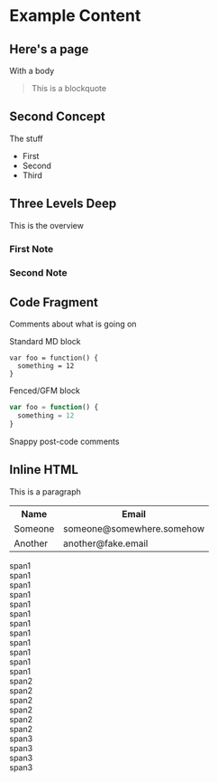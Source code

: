 # Example Content

## Here's a page

With a body

> This is a blockquote

## Second Concept

The stuff

* First
* Second
* Third

## Three Levels Deep

This is the overview

### First Note

### Second Note

## Code Fragment

Comments about what is going on

Standard MD block

    var foo = function() {
      something = 12
    }

Fenced/GFM block

```javascript
var foo = function() {
  something = 12
}
```

Snappy post-code comments

## Inline HTML

This is a paragraph

<table class="table table-striped">
  <tr>
    <th>Name</<th>
    <th>Email</<th>
  </tr>
  <tr>
    <td>Someone</<td>
    <td>someone@somewhere.somehow</<td>
  </tr>
  <tr>
    <td>Another</<td>
    <td>another@fake.email</<td>
  </tr>
</table>

<div class="full-width container">
  <div class="row show-grid">
    <div class="span1">span1</div>
    <div class="span1">span1</div>
    <div class="span1">span1</div>
    <div class="span1">span1</div>
    <div class="span1">span1</div>
    <div class="span1">span1</div>
    <div class="span1">span1</div>
    <div class="span1">span1</div>
    <div class="span1">span1</div>
    <div class="span1">span1</div>
    <div class="span1">span1</div>
    <div class="span1">span1</div>
  </div>
  <div class="row show-grid">
    <div class="span2">span2</div>
    <div class="span2">span2</div>
    <div class="span2">span2</div>
    <div class="span2">span2</div>
    <div class="span2">span2</div>
    <div class="span2">span2</div>
  </div>
  <div class="row show-grid">
    <div class="span3">span3</div>
    <div class="span3">span3</div>
    <div class="span3">span3</div>
    <div class="span3">span3</div>
  </div>
</div>

